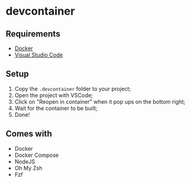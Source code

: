 # devcontainer

## Requirements
- [Docker](https://docs.docker.com/get-docker/)
- [Visual Studio Code](https://code.visualstudio.com/)

## Setup
1. Copy the `.devcontainer` folder to your project;
2. Open the project with VSCode;
3. Click on "Reopen in container" when it pop ups on the bottom right;
4. Wait for the container to be built;
5. Done!

## Comes with
- Docker
- Docker Compose
- NodeJS
- Oh My Zsh
- Fzf
